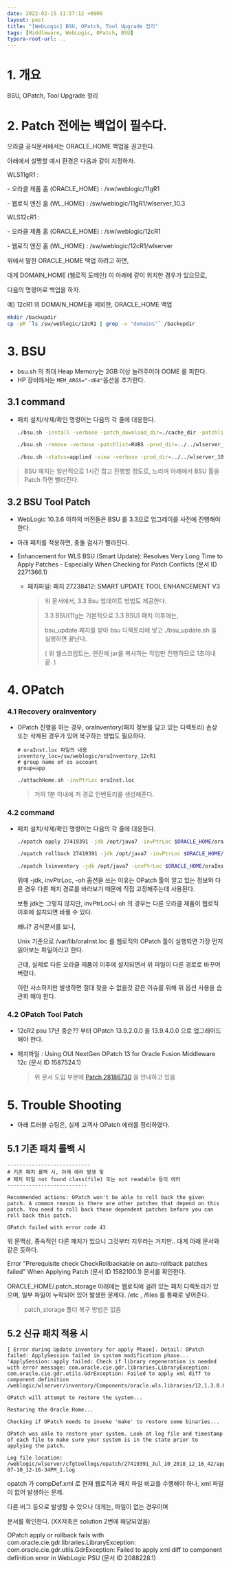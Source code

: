 ```yaml
---
date: 2022-02-15 11:57:12 +0900
layout: post
title: "[WebLogic] BSU, OPatch, Tool Upgrade 정리"
tags: [Middleware, WebLogic, OPatch, BSU]
typora-root-url: ..
---
```



# 1. 개요

BSU, OPatch, Tool Upgrade 정리



# 2. Patch 전에는 백업이 필수다.

오라클 공식문서에서는 ORACLE_HOME 백업을 권고한다.

아래에서 설명할 예시 환경은 다음과 같이 지정하자.



WLS11gR1 :

 \- 오라클 제품 홈 (ORACLE_HOME) : /sw/weblogic/11gR1

 \- 웹로직 엔진 홈 (WL_HOME) : /sw/weblogic/11gR1/wlserver_10.3



WLS12cR1 :

 \- 오라클 제품 홈 (ORACLE_HOME) : /sw/weblogic/12cR1

 \- 웹로직 엔진 홈 (WL_HOME) : /sw/weblogic/12cR1/wlserver



위에서 말한 ORACLE_HOME 백업 하려고 하면,

대게 DOMAIN_HOME (웹로직 도메인) 이 아래에 같이 위치한 경우가 있으므로,

다음의 명령어로 백업을 하자.



예) 12cR1 의 DOMAIN_HOME을 제외한, ORACLE_HOME 백업

```sh
mkdir /backupdir
cp -pR `ls /sw/weblogic/12cR1 | grep -v "domains"` /backupdir
```



# 3. BSU

* bsu.sh 의 최대 Heap Memory는 2GB 이상 늘려주어야 OOME 를 피한다.
* HP 장비에서는 `MEM_ARGS="-d64"`옵션을 추가한다.



## 3.1 command

* 패치 설치/삭제/확인 명령어는 다음의 각 줄에 대응한다.

  ```sh
  ./bsu.sh -install -verbose -patch_download_dir=./cache_dir -patchlist=RVBS -prod_dir=../../wlserver_10.3 -log=../install_DEM4.log
  
  ./bsu.sh -remove -verbose -patchlist=RVBS -prod_dir=../../wlserver_10.3 -log=../remove_RVBS.log
  
  ./bsu.sh -status=applied -view -verbose -prod_dir=../../wlserver_10.3
  ```

  

> BSU 패치는 일반적으로 1시간 잡고 진행할 정도로, 느리며 아래에서 BSU 툴을 Patch 하면 빨라진다.



## 3.2 BSU Tool Patch

* WebLogic 10.3.6 이하의 버전들은 BSU 를 3.3으로 업그레이를 사전에 진행해야 한다.

* 아래 패치를 적용하면, 충돌 검사가 빨라진다.

* Enhancement for WLS BSU (Smart Update): Resolves Very Long Time to Apply Patches - Especially When Checking for Patch Conflicts (문서 ID 2271366.1)

  * 패치파일: 패치 27238412: SMART UPDATE TOOL ENHANCEMENT V3

    > 위 문서에서, 3.3 Bsu 업데이트 방법도 제공한다.
    >
    > 3.3 BSU(11g는 기본적으로 3.3 BSU) 패치 이후에는,
    >
    > bsu_update 패치를 받아 bsu 디렉토리에 넣고 ./bsu_update.sh 을 실행하면 끝난다.
    >
    > ( 위 쉘스크립트는, 엔진에 jar를 복사하는 작업만 진행하므로 1초이내 끝. )

  

# 4. OPatch

### 4.1 Recovery oraInventory

* OPatch 진행을 하는 경우, oraInventory(패치 정보를 담고 있는 디렉토리) 손상 또는 삭제된 경우가 있어 복구하는 방법도 필요하다.

  ```oraInst.loc
  # oraInst.loc 파일의 내용
  inventory_loc=/sw/weblogic/oraInventory_12cR1
  # group name of os account
  group=app
  ```

  ```sh
  ./attachHome.sh -invPtrLoc oraInst.loc
  ```

  > 거의 1분 이내에 저 경로 인벤토리를 생성해준다.



### 4.2 command

* 패치 설치/삭제/확인 명령어는 다음의 각 줄에 대응한다.

  ```sh
  ./opatch apply 27419391 -jdk /opt/java7 -invPtrLoc $ORACLE_HOME/oraInst.loc -oh $ORACLE_HOME
  
  ./opatch rollback 27419391 -jdk /opt/java7 -invPtrLoc $ORACLE_HOME/oraInst.loc -oh $ORACLE_HOME
  
  ./opatch lsinventory -jdk /opt/java7 -invPtrLoc $ORACLE_HOME/oraInst.loc
  ```

  

  위에 -jdk, invPtrLoc, -oh 옵션을 쓰는 이유는 OPatch 툴이 알고 있는 정보와 다른 경우 다른 패치 경로를 바라보기 때문에 직접 고정해주는데 사용된다.

  보통 jdk는 그렇지 않지만, invPtrLoc나 oh 의 경우는 다른 오라클 제품이 웹로직 이후에 설치되면 바뀔 수 있다.

  왜냐? 공식문서를 보니,

  Unix 기준으로 /var/lib/oraInst.loc 를 웹로직의 OPatch 툴이 실행되면 가장 먼저 읽어보는 파일이라고 한다.

  근데, 실제로 다른 오라클 제품이 이후에 설치되면서 위 파일이 다른 경로로 바꾸어 버렸다.

  이런 사소하지만 발생하면 절대 찾을 수 없을것 같은 이슈를 위해 위 옵션 사용을 습관화 해야 한다.



### 4.2 OPatch Tool Patch

* 12cR2 psu 17년 중순?? 부터 OPatch 13.9.2.0.0 을 13.9.4.0.0 으로 업그레이드 해야 한다.

* 패치파일 : Using OUI NextGen OPatch 13 for Oracle Fusion Middleware 12c (문서 ID 1587524.1)

  > 위 문서 도입 부분에 [Patch 28186730](https://support.oracle.com/epmos/faces/ui/patch/PatchDetail.jspx?parent=DOCUMENT&sourceId=1587524.1&patchId=28186730) 을 안내하고 있음



# 5. Trouble Shooting

* 아래 트러블 슈팅은, 실제 고객사 OPatch 에러를 정리하였다.



## 5.1 기존 패치 롤백 시

```
---------------------------
# 기존 패치 롤백 시, 아래 에러 발생 및
# 패치 파일 not found class(file) 또는 not readable 등의 에러
--------------------------

Recommended actions: OPatch won't be able to roll back the given patch. A common reason is there are other patches that depend on this patch. You need to roll back those dependent patches before you can roll back this patch.

OPatch failed with error code 43
```

위 문맥상, 종속적인 다른 패치가 있으니 그것부터 지우라는 거지만.. 대게 아래 문서와 같은 듯하다.

Error "Prerequisite check CheckRollbackable on auto-rollback patches failed" When Applying Patch (문서 ID 1582100.1) 문서를 확인한다.

ORACLE_HOME/.patch_storage 아래에는 웹로직에 걸려 있는 패치 디렉토리가 있으며, 일부 파일이 누락되어 있어 발생한 문제다. /etc , /files 를 통째로 넣어준다.

> patch_storage 폴더 복구 방법은 없음



## 5.2 신규 패치 적용 시

```
[ Error during Update inventory for apply Phase]. Detail: OPatch failed: ApplySession failed in system modification phase... 'ApplySession::apply failed: Check if library regeneration is needed with error message: com.oracle.cie.gdr.libraries.LibraryException: com.oracle.cie.gdr.utils.GdrException: Failed to apply xml diff to component definition /weblogic/wlserver/inventory/Components/oracle.wls.libraries/12.1.3.0.0/compDef.xml'

OPatch will attempt to restore the system...

Restoring the Oracle Home...

Checking if OPatch needs to invoke 'make' to restore some binaries...

OPatch was able to restore your system. Look at log file and timestamp of each file to make sure your system is in the state prior to applying the patch.

Log file location: /weblogic/wlserver/cfgtoollogs/opatch/27419391_Jul_10_2018_12_16_42/apply2018-07-10_12-16-34PM_1.log
```

opatch 가 compDef.xml 로 현재 웹로직과 패치 파일 비교를 수행해야 하나, xml 파일이 없어 발생하는 문제.

다른 버그 등으로 발생할 수 있으나 대게는, 파일이 없는 경우이며

문서를 확인한다. (XX저축은 solution 2번에 해당되었음)



OPatch apply or rollback fails with com.oracle.cie.gdr.libraries.LibraryException: com.oracle.cie.gdr.utils.GdrException: Failed to apply xml diff to component definition error in WebLogic PSU (문서 ID 2088228.1)
